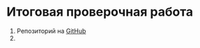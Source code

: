 # **Итоговая проверочная работа**

1. Репозиторий на [GitHub](https://github.com/Ivandrobyshevv/Final-Work.git)
2. 
